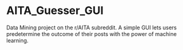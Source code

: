 # AITA_Guesser_GUI
Data Mining project on the r/AITA subreddit. A simple GUI lets users predetermine the outcome of their posts with the power of machine learning.  
